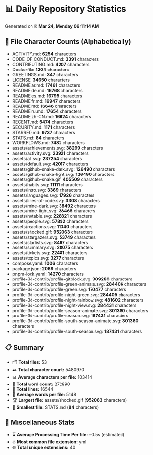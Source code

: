 # 📊 Daily Repository Statistics
Generated on ⏰ **Mar 24, Monday 06:11:14 AM**

## 📂 File Character Counts (Alphabetically)
- ACTIVITY.md: **6254** characters
- CODE_OF_CONDUCT.md: **3391** characters
- CONTRIBUTING.md: **4207** characters
- Dockerfile: **1204** characters
- GREETINGS.md: **347** characters
- LICENSE: **34650** characters
- README.ar.md: **17461** characters
- README.de.md: **16768** characters
- README.es.md: **16795** characters
- README.fr.md: **16947** characters
- README.md: **16646** characters
- README.ru.md: **17654** characters
- README.zh-CN.md: **16624** characters
- RECENT.md: **5474** characters
- SECURITY.md: **1171** characters
- STARRED.md: **9737** characters
- STATS.md: **84** characters
- WORKFLOWS.md: **7482** characters
- assets/achievements.svg: **38299** characters
- assets/activity.svg: **23921** characters
- assets/all.svg: **237254** characters
- assets/default.svg: **42017** characters
- assets/github-snake-dark.svg: **126490** characters
- assets/github-snake-light.svg: **126490** characters
- assets/github-snake.gif: **405509** characters
- assets/habits.svg: **11111** characters
- assets/intro.svg: **3369** characters
- assets/languages.svg: **17926** characters
- assets/lines-of-code.svg: **3308** characters
- assets/mine-dark.svg: **38492** characters
- assets/mine-light.svg: **38465** characters
- assets/notable.svg: **228821** characters
- assets/people.svg: **57892** characters
- assets/reactions.svg: **11040** characters
- assets/shocked.gif: **952063** characters
- assets/stargazers.svg: **53749** characters
- assets/starlists.svg: **8497** characters
- assets/summary.svg: **28075** characters
- assets/tickets.svg: **22481** characters
- assets/topics.svg: **3277** characters
- compose.yaml: **1006** characters
- package.json: **2069** characters
- pnpm-lock.yaml: **14270** characters
- profile-3d-contrib/profile-gitblock.svg: **309280** characters
- profile-3d-contrib/profile-green-animate.svg: **284406** characters
- profile-3d-contrib/profile-green.svg: **170477** characters
- profile-3d-contrib/profile-night-green.svg: **284405** characters
- profile-3d-contrib/profile-night-rainbow.svg: **481602** characters
- profile-3d-contrib/profile-night-view.svg: **284431** characters
- profile-3d-contrib/profile-season-animate.svg: **301360** characters
- profile-3d-contrib/profile-season.svg: **187431** characters
- profile-3d-contrib/profile-south-season-animate.svg: **301360** characters
- profile-3d-contrib/profile-south-season.svg: **187431** characters

## 📋 Summary
- 🗂️ **Total files:** 53
- ✒️ **Total character count:** 5480970
- 📊 **Average characters per file:** 103414
- 📝 **Total word count:** 272890
- 🧾 **Total lines:** 16544
- 📐 **Average words per file:** 5148
- 🏆 **Largest file:** assets/shocked.gif (**952063** characters)
- 🥉 **Smallest file:** STATS.md (**84** characters)

## 🌟 Miscellaneous Stats
- ⌛ **Average Processing Time Per file:** ~0.5s (estimated)
- 🔥 **Most common file extension:** yml
- 🌐 **Total unique extensions:** 40
